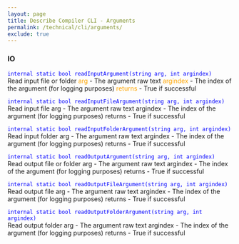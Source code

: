 ```yaml
---
layout: page
title: Describe Compiler CLI - Arguments
permalink: /technical/cli/arguments/
exclude: true
---
```

### IO
<span style="color:blue">```internal static bool readInputArgument(string arg, int argindex)```</span><br>
Read input file or folder
<span style="color:orange">arg</span> - The argument raw text
<span style="color:orange">argindex</span> - The index of the argument (for logging purposes)
<span style="color:orange">returns</span> - True if successful

<span style="color:blue">```internal static bool readInputFileArgument(string arg, int argindex)```</span><br>
Read input file
arg - The argument raw text
argindex - The index of the argument (for logging purposes)
returns - True if successful

<span style="color:blue">```internal static bool readInputFolderArgument(string arg, int argindex)```</span><br>
Read input folder
arg - The argument raw text
argindex - The index of the argument (for logging purposes)
returns - True if successful

<span style="color:blue">```internal static bool readOutputArgument(string arg, int argindex)```</span><br>
Read output file or folder
arg - The argument raw text
argindex - The index of the argument (for logging purposes)
returns - True if successful

<span style="color:blue">```internal static bool readOutputFileArgument(string arg, int argindex)```</span><br>
Read output file
arg - The argument raw text
argindex - The index of the argument (for logging purposes)
returns - True if successful

<span style="color:blue">```internal static bool readOutputFolderArgument(string arg, int argindex)```</span><br>
Read output folder
arg - The argument raw text
argindex - The index of the argument (for logging purposes)
returns - True if successful